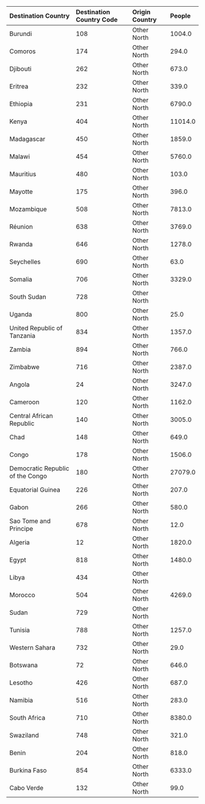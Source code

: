 | Destination Country              | Destination Country Code | Origin Country | People  |
|:---------------------------------|:-------------------------|:---------------|:--------|
| Burundi                          | 108                      | Other North    | 1004.0  |
| Comoros                          | 174                      | Other North    | 294.0   |
| Djibouti                         | 262                      | Other North    | 673.0   |
| Eritrea                          | 232                      | Other North    | 339.0   |
| Ethiopia                         | 231                      | Other North    | 6790.0  |
| Kenya                            | 404                      | Other North    | 11014.0 |
| Madagascar                       | 450                      | Other North    | 1859.0  |
| Malawi                           | 454                      | Other North    | 5760.0  |
| Mauritius                        | 480                      | Other North    | 103.0   |
| Mayotte                          | 175                      | Other North    | 396.0   |
| Mozambique                       | 508                      | Other North    | 7813.0  |
| Réunion                          | 638                      | Other North    | 3769.0  |
| Rwanda                           | 646                      | Other North    | 1278.0  |
| Seychelles                       | 690                      | Other North    | 63.0    |
| Somalia                          | 706                      | Other North    | 3329.0  |
| South Sudan                      | 728                      | Other North    |         |
| Uganda                           | 800                      | Other North    | 25.0    |
| United Republic of Tanzania      | 834                      | Other North    | 1357.0  |
| Zambia                           | 894                      | Other North    | 766.0   |
| Zimbabwe                         | 716                      | Other North    | 2387.0  |
| Angola                           | 24                       | Other North    | 3247.0  |
| Cameroon                         | 120                      | Other North    | 1162.0  |
| Central African Republic         | 140                      | Other North    | 3005.0  |
| Chad                             | 148                      | Other North    | 649.0   |
| Congo                            | 178                      | Other North    | 1506.0  |
| Democratic Republic of the Congo | 180                      | Other North    | 27079.0 |
| Equatorial Guinea                | 226                      | Other North    | 207.0   |
| Gabon                            | 266                      | Other North    | 580.0   |
| Sao Tome and Principe            | 678                      | Other North    | 12.0    |
| Algeria                          | 12                       | Other North    | 1820.0  |
| Egypt                            | 818                      | Other North    | 1480.0  |
| Libya                            | 434                      | Other North    |         |
| Morocco                          | 504                      | Other North    | 4269.0  |
| Sudan                            | 729                      | Other North    |         |
| Tunisia                          | 788                      | Other North    | 1257.0  |
| Western Sahara                   | 732                      | Other North    | 29.0    |
| Botswana                         | 72                       | Other North    | 646.0   |
| Lesotho                          | 426                      | Other North    | 687.0   |
| Namibia                          | 516                      | Other North    | 283.0   |
| South Africa                     | 710                      | Other North    | 8380.0  |
| Swaziland                        | 748                      | Other North    | 321.0   |
| Benin                            | 204                      | Other North    | 818.0   |
| Burkina Faso                     | 854                      | Other North    | 6333.0  |
| Cabo Verde                       | 132                      | Other North    | 99.0    |
